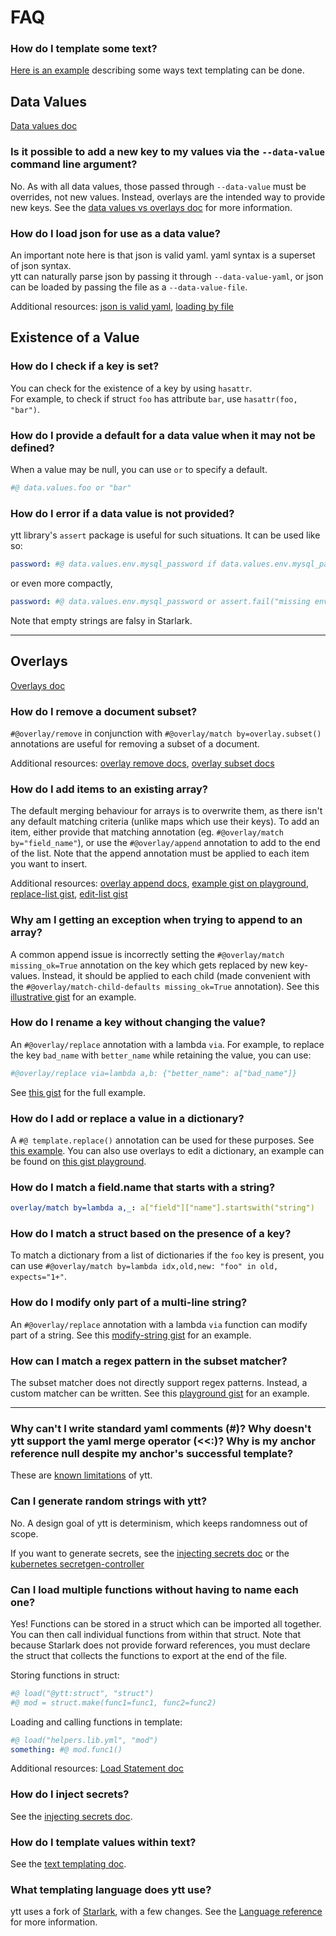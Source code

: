 # FAQ

### How do I template some text?

[Here is an example](https://carvel.dev/ytt/#example:example-text-template) describing some ways text templating can be done.

## Data Values

[Data values doc](ytt-data-values.md)

### Is it possible to add a new key to my values via the `--data-value` command line argument?
No. As with all data values, those passed through `--data-value` must be overrides, not new values. Instead, overlays are the intended way to provide new keys. 
See the [data values vs overlays doc](data-values-vs-overlays.md) for more information.

### How do I load json for use as a data value?
An important note here is that json is valid yaml. yaml syntax is a superset of json syntax.\
ytt can naturally parse json by passing it through `--data-value-yaml`, or json can be loaded by passing the file as a `--data-value-file`.

Additional resources: [json is valid yaml](https://gist.github.com/pivotaljohn/debe4596df5b4158c7c09f6f1841dd47), [loading by file](https://gist.github.com/pivotaljohn/d3468c3239f79fea7e232751757e779a)

## Existence of a Value

### How do I check if a key is set?
You can check for the existence of a key by using `hasattr`.\
For example, to check if struct `foo` has attribute `bar`, use `hasattr(foo, "bar")`.

### How do I provide a default for a data value when it may not be defined?
When a value may be null, you can use `or` to specify a default.
```yaml
#@ data.values.foo or "bar"
```

### How do I error if a data value is not provided?

ytt library's `assert` package is useful for such situations. It can be used like so:

```yaml
password: #@ data.values.env.mysql_password if data.values.env.mysql_password else assert.fail("missing env.mysql_password")
```

or even more compactly,

```yaml
password: #@ data.values.env.mysql_password or assert.fail("missing env.mysql_password")
```

Note that empty strings are falsy in Starlark.

---

## Overlays

[Overlays doc](lang-ref-ytt-overlay.md)

### How do I remove a document subset?

`#@overlay/remove` in conjunction with `#@overlay/match by=overlay.subset()` annotations are useful for removing a subset of a document.

Additional resources: [overlay remove docs](lang-ref-ytt-overlay.md#overlayremove), [overlay subset docs](lang-ref-ytt-overlay.md#overlaysubset)

### How do I add items to an existing array?  

The default merging behaviour for arrays is to overwrite them, as there isn't any default matching criteria (unlike maps which use their keys). To add an item, either provide that matching annotation (eg. `#@overlay/match by="field_name"`), or use the `#@overlay/append` annotation to add to the end of the list. Note that the append annotation must be applied to each item you want to insert.

Additional resources: [overlay append docs](lang-ref-ytt-overlay.md#overlayappend), [example gist on playground](https://carvel.dev/ytt/#gist:https://gist.github.com/pivotaljohn/8c7f48e183158ce12107f576eeab937c), [replace-list gist](https://carvel.dev/ytt/#gist:https://gist.github.com/pivotaljohn/2b3a9b3367137079195971e1409d539e), [edit-list gist](https://carvel.dev/ytt/#gist:https://gist.github.com/pivotaljohn/217e8232dc080bb764bfd064ffa9c115)

### Why am I getting an exception when trying to append to an array?

A common append issue is incorrectly setting the `#@overlay/match missing_ok=True` annotation on the key which gets replaced by new key-values. Instead, it should be applied to each child (made convenient with the `#@overlay/match-child-defaults missing_ok=True` annotation). See this [illustrative gist](https://gist.github.com/cppforlife/bf42f2d3d23dacf07affcd4150370cb9) for an example.

### How do I rename a key without changing the value?

An `#@overlay/replace` annotation with a lambda `via`. For example, to replace the key `bad_name` with `better_name` while retaining the value, you can use:
```yaml
#@overlay/replace via=lambda a,b: {"better_name": a["bad_name"]}
```
See [this gist](https://carvel.dev/ytt/#gist:https://gist.github.com/gcheadle-vmware/3c41645a80201caaeefa878e84fff958) for the full example.

### How do I add or replace a value in a dictionary?

A `#@ template.replace()` annotation can be used for these purposes. See [this example](https://carvel.dev/ytt/#example:example-replace). You can also use overlays to edit a dictionary, an example can be found on [this gist playground](https://carvel.dev/ytt/#gist:https://gist.github.com/gcheadle-vmware/af8aeb3120386e58922c816d76f47ab6).

### How do I match a field.name that starts with a string?

```yaml
overlay/match by=lambda a,_: a["field"]["name"].startswith("string")
```

### How do I match a struct based on the presence of a key?

To match a dictionary from a list of dictionaries if the `foo` key is present, you can use 
```#@overlay/match by=lambda idx,old,new: "foo" in old, expects="1+"```.

### How do I modify only part of a multi-line string?

An `#@overlay/replace` annotation with a lambda `via` function can modify part of a string. See this [modify-string gist](https://carvel.dev/ytt/#gist:https://gist.github.com/cppforlife/7633c2ed0560e5c8005e05c8448a74d2) for an example.

### How can I match a regex pattern in the subset matcher?

The subset matcher does not directly support regex patterns. Instead, a custom matcher can be written. See this [playground gist](https://carvel.dev/ytt/#gist:https://gist.github.com/ewrenn8/3409e44252f93497a9b447900f3fb5b7) for an example.

---

### Why can't I write standard yaml comments (#)? Why doesn't ytt support the yaml merge operator (<<:)? Why is my anchor reference null despite my anchor's successful template?

These are [known limitations](https://github.com/k14s/ytt/blob/develop/docs/known-limitations.md) of ytt.

### Can I generate random strings with ytt?
No. A design goal of ytt is determinism, which keeps randomness out of scope.

If you want to generate secrets, see the [injecting secrets doc](injecting-secrets.md) or the [kubernetes secretgen-controller](https://github.com/k14s/secretgen-controller)

### Can I load multiple functions without having to name each one?

Yes! Functions can be stored in a struct which can be imported all together. You can then call individual functions from within that struct. Note that because Starlark does not provide forward references, you must declare the struct that collects the functions to export at the end of the file.

Storing functions in struct:

```yaml
#@ load("@ytt:struct", "struct")
#@ mod = struct.make(func1=func1, func2=func2)
```

Loading and calling functions in template:

```yaml
#@ load("helpers.lib.yml", "mod")
something: #@ mod.func1()
```

Additional resources: [Load Statement doc](lang-ref-load.md)

### How do I inject secrets?
See the [injecting secrets doc](injecting-secrets.md).

### How do I template values within text?
See the [text templating doc](ytt-text-templating.md).

### What templating language does ytt use?

ytt uses a fork of [Starlark](https://github.com/bazelbuild/starlark), with a few changes. See the [Language reference](lang.md#Language) for more information.
